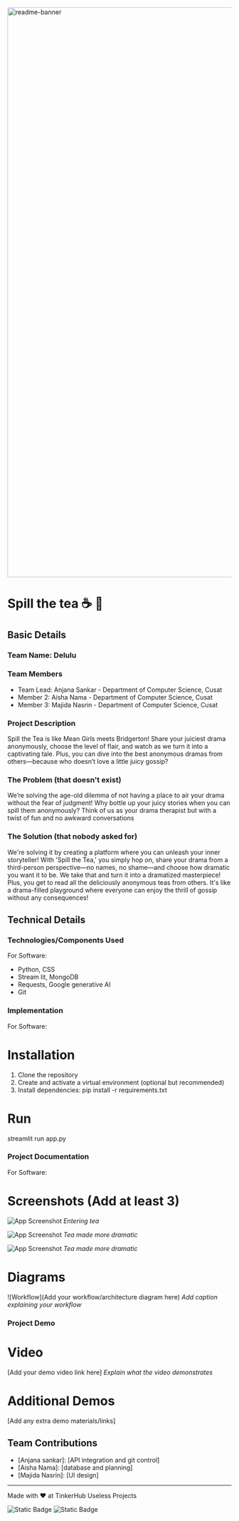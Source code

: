 <img width="1280" alt="readme-banner" src="https://github.com/user-attachments/assets/35332e92-44cb-425b-9dff-27bcf1023c6c">

# Spill the tea ☕ 🎯


## Basic Details
### Team Name: Delulu


### Team Members
- Team Lead: Anjana Sankar - Department of Computer Science, Cusat
- Member 2: Aisha Nama - Department of Computer Science, Cusat
- Member 3: Majida Nasrin - Department of Computer Science, Cusat

### Project Description
Spill the Tea is like Mean Girls meets Bridgerton! Share your juiciest drama anonymously, choose the level of flair, and watch as we turn it into a captivating tale. Plus, you can dive into the best anonymous dramas from others—because who doesn’t love a little juicy gossip?

### The Problem (that doesn't exist)
We’re solving the age-old dilemma of not having a place to air your drama without the fear of judgment! Why bottle up your juicy stories when you can spill them anonymously? Think of us as your drama therapist but with a twist of fun and no awkward conversations

### The Solution (that nobody asked for)
We're solving it by creating a platform where you can unleash your inner storyteller! With 'Spill the Tea,' you simply hop on, share your drama from a third-person perspective—no names, no shame—and choose how dramatic you want it to be. We take that and turn it into a dramatized masterpiece! Plus, you get to read all the deliciously anonymous teas from others. It's like a drama-filled playground where everyone can enjoy the thrill of gossip without any consequences!

## Technical Details
### Technologies/Components Used
For Software:
- Python, CSS
- Stream lit, MongoDB
- Requests, Google generative AI
- Git


### Implementation
For Software:
# Installation
1. Clone the repository
2. Create and activate a virtual environment (optional but recommended)
3. Install dependencies:
pip install -r requirements.txt

# Run
streamlit run app.py

### Project Documentation
For Software:

# Screenshots (Add at least 3)
![App Screenshot](https://i.imgur.com/ZU3hAsD.jpeg)
*Entering tea*

![App Screenshot](https://i.imgur.com/UiZDLdw.jpeg)
*Tea made more dramatic*

![App Screenshot](https://i.imgur.com/cr7qWWw.jpeg)
*Tea made more dramatic*

# Diagrams
![Workflow](Add your workflow/architecture diagram here)
*Add caption explaining your workflow*


### Project Demo
# Video
[Add your demo video link here]
*Explain what the video demonstrates*

# Additional Demos
[Add any extra demo materials/links]

## Team Contributions
- [Anjana sankar]: [API integration and git control]
- [Aisha Nama]: [database and planning]
- [Majida Nasrin]: [UI design]

---
Made with ❤️ at TinkerHub Useless Projects 

![Static Badge](https://img.shields.io/badge/TinkerHub-24?color=%23000000&link=https%3A%2F%2Fwww.tinkerhub.org%2F)
![Static Badge](https://img.shields.io/badge/UselessProject--24-24?link=https%3A%2F%2Fwww.tinkerhub.org%2Fevents%2FQ2Q1TQKX6Q%2FUseless%2520Projects)




